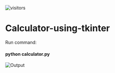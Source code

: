 ![visitors](https://visitor-badge.glitch.me/badge?page_id=Soham-coder-Calculator-using-tkinter)

# Calculator-using-tkinter
Run command:
#### python calculator.py

![Output](https://github.com/vinaysomawat/Calculator-using-tkinter/blob/master/calculator.png)
